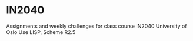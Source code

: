 # IN2040
Assignments and weekly challenges for class course IN2040 University of Oslo 
Use LISP, Scheme R2.5